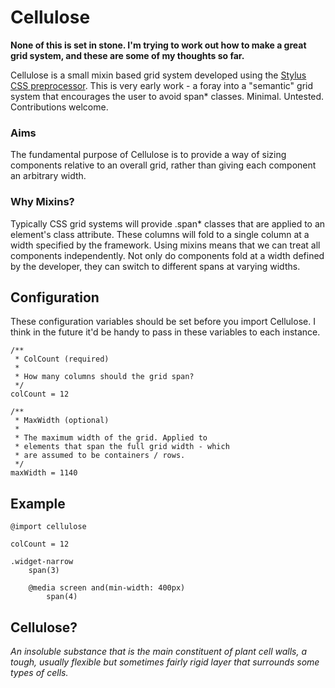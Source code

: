 # Cellulose

**None of this is set in stone. I'm trying to work out how to make a great grid system, and these are some of my thoughts so far.**

Cellulose is a small mixin based grid system developed using the [Stylus CSS preprocessor](http://learnboost.github.io/stylus). This is very early work - a foray into a "semantic" grid system that encourages the user to avoid span* classes. Minimal. Untested. Contributions welcome.

### Aims

The fundamental purpose of Cellulose is to provide a way of sizing components relative to an overall grid, rather than giving each component an arbitrary width.

### Why Mixins?

Typically CSS grid systems will provide .span* classes that are applied to an element's class attribute. These columns will fold to a single column at a width specified by the framework. Using mixins means that we can treat all components independently. Not only do components fold at a width defined by the developer, they can switch to different spans at varying widths.

## Configuration

These configuration variables should be set before you import Cellulose. I think in the future it'd be handy to pass in these variables to each instance.

    /**
     * ColCount (required)
     *
     * How many columns should the grid span?
     */
    colCount = 12
    
    /**
     * MaxWidth (optional)
     *
     * The maximum width of the grid. Applied to
     * elements that span the full grid width - which
     * are assumed to be containers / rows.
     */
    maxWidth = 1140


## Example

    @import cellulose

    colCount = 12

    .widget-narrow
    	span(3)
    	
    	@media screen and(min-width: 400px)
    		span(4)
    		

## Cellulose?

*An insoluble substance that is the main constituent of plant cell walls, a tough, usually flexible but sometimes fairly rigid layer that surrounds some types of cells.*
